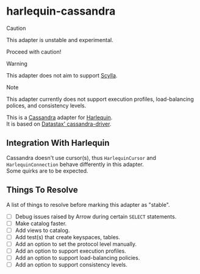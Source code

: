 # harlequin-cassandra

> [!CAUTION]
> This adapter is unstable and experimental.
>
> Proceed with caution!

> [!WARNING]
> This adapter does not aim to support [Scylla](https://www.scylladb.com).

> [!NOTE]
> This adapter currently does not support execution profiles, load-balancing
> polices, and consistency levels.

This is a [Cassandra](http://cassandra.apache.org) adapter for [Harlequin](https://harlequin.sh).  
It is based on [Datastax' cassandra-driver](https://github.com/datastax/python-driver).

## Integration With Harlequin

Cassandra doesn't use cursor(s), thus `HarlequinCursor` and `HarlequinConnection`
behave differently in this adapter.  
Some quirks are to be expected.

## Things To Resolve

A list of things to resolve before marking this adapter as "stable".

- [ ] Debug issues raised by Arrow during certain `SELECT` statements.
- [ ] Make catalog faster.
- [ ] Add views to catalog.
- [ ] Add test(s) that create keyspaces, tables.
- [ ] Add an option to set the protocol level manually.
- [ ] Add an option to support execution profiles.
- [ ] Add an option to support load-balancing policies.
- [ ] Add an option to support consistency levels.
